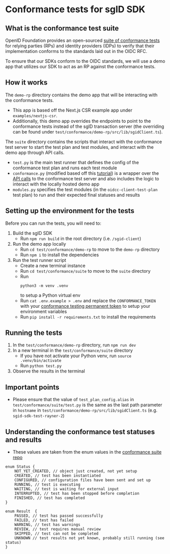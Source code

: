 # Conformance tests for sgID SDK

## What is the conformance test suite

OpenID Foundation provides an open-sourced [suite of conformance tests](https://www.certification.openid.net) for relying parties (RPs) and identity providers (IDPs) to verify that their implementation conforms to the standards laid out in the OIDC RFC.

To ensure that our SDKs conform to the OIDC standards, we will use a demo app that utilizes our SDK to act as an RP against the conformance tests.

## How it works

The `demo-rp` directory contains the demo app that will be interacting with the conformance tests.

- This app is based off the Next.js CSR example app under `examples/nextjs-csr`.
- Additionally, this demo app overrides the endpoints to point to the conformance tests instead of the sgID transaction server (the overriding can be found under `test/conformance/demo-rp/src/lib/sgidClient.ts`).

The `suite` directory contains the scripts that interact with the conformance test server to start the test plan and test modules, and interact with the demo app through API calls.

- `test.py` is the main test runner that defines the config of the conformance test plan and runs each test module
- `conformance.py` (modified based off this [tutorial](https://gitlab.com/openid/conformance-suite-automated-testing-tutorial)) is a wrapper over the [API calls](https://www.certification.openid.net/api-document.html) to the conformance test server and also includes the logic to interact with the locally hosted demo app
- `modules.py` specifies the test modules (in the `oidcc-client-test-plan` test plan) to run and their expected final statuses and results

## Setting up the environment for the tests

Before you can run the tests, you will need to:

1. Build the sgID SDK
   - Run `npm run build` in the root directory (i.e. `/sgid-client`)
2. Run the demo app locally
   - Run `cd test/conformance/demo-rp` to move to the `demo-rp` directory
   - Run `npm i` to install the dependencies
3. Run the test runner script
   - Create a new terminal instance
   - Run `cd test/conformance/suite` to move to the `suite` directory
   - Run
     ```
     python3 -m venv .venv
     ```
     to setup a Python virtual env
   - Run `cat .env.example > .env` and replace the `CONFORMANCE_TOKEN` with your [conformance testing permanent token](https://www.certification.openid.net/tokens.html) to setup your environment variables
   - Run `pip install -r requirements.txt` to install the requirements

## Running the tests

1. In the `test/conformance/demo-rp` directory, run `npm run dev`
2. In a new terminal in the `test/conformance/suite` directory
   - If you have not activate your Python venv, run `source .venv/bin/activate`
   - Run `python test.py`
3. Observe the results in the terminal

## Important points

- Please ensure that the value of `test_plan_config.alias` in `test/conformance/suite/test.py` is the same as the last path parameter in `hostname` in `test/conformance/demo-rp/src/lib/sgidClient.ts` (e.g. `sgid-sdk-test-rayner-2`)

## Understanding the conformance test statuses and results

- These values are taken from the enum values in the [conformance suite repo](https://gitlab.com/openid/conformance-suite)

```
enum Status {
    NOT_YET_CREATED, // object just created, not yet setup
    CREATED, // test has been instantiated
    CONFIGURED, // configuration files have been sent and set up
    RUNNING, // test is executing
    WAITING, // test is waiting for external input
    INTERRUPTED, // test has been stopped before completion
    FINISHED, // test has completed
}

enum Result  {
    PASSED, // test has passed successfully
    FAILED, // test has failed
    WARNING, // test has warnings
    REVIEW, // test requires manual review
    SKIPPED, // test can not be completed
    UNKNOWN // test results not yet known, probably still running (see status)
}
```
